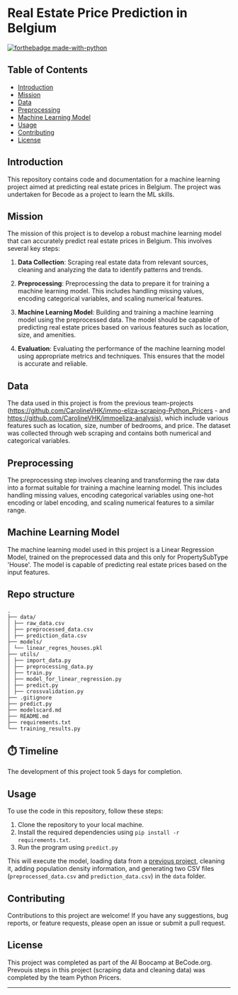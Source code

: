 # Real Estate Price Prediction in Belgium

[![forthebadge made-with-python](https://ForTheBadge.com/images/badges/made-with-python.svg)](https://www.python.org/)

## Table of Contents

- [Introduction](#introduction)
- [Mission](#mission)
- [Data](#data)
- [Preprocessing](#preprocessing)
- [Machine Learning Model](#machine-learning-model)
- [Usage](#usage)
- [Contributing](#contributing)
- [License](#license)

## Introduction

This repository contains code and documentation for a machine learning project aimed at predicting real estate prices in Belgium. The project was undertaken for Becode as a project to learn the ML skills.

## Mission

The mission of this project is to develop a robust machine learning model that can accurately predict real estate prices in Belgium. This involves several key steps:

1. **Data Collection**: Scraping real estate data from relevant sources, cleaning and analyzing the data to identify patterns and trends.

2. **Preprocessing**: Preprocessing the data to prepare it for training a machine learning model. This includes handling missing values, encoding categorical variables, and scaling numerical features.

3. **Machine Learning Model**: Building and training a machine learning model using the preprocessed data. The model should be capable of predicting real estate prices based on various features such as location, size, and amenities.

4. **Evaluation**: Evaluating the performance of the machine learning model using appropriate metrics and techniques. This ensures that the model is accurate and reliable.

## Data

The data used in this project is from the previous team-projects (https://github.com/CarolineVHK/immo-eliza-scraping-Python_Pricers - and https://github.com/CarolineVHK/immoeliza-analysis), which include various features such as location, size, number of bedrooms, and price. The dataset was collected through web scraping and contains both numerical and categorical variables.

## Preprocessing

The preprocessing step involves cleaning and transforming the raw data into a format suitable for training a machine learning model. This includes handling missing values, encoding categorical variables using one-hot encoding or label encoding, and scaling numerical features to a similar range.

## Machine Learning Model

The machine learning model used in this project is a Linear Regression Model, trained on the preprocessed data and this only for PropertySubType 'House'. The model is capable of predicting real estate prices based on the input features.

## Repo structure

```
.
├── data/
│ ├── raw_data.csv
│ ├── preprocessed_data.csv
│ ├── prediction_data.csv
├── models/
│ └── linear_regres_houses.pkl
├── utils/
│ ├── import_data.py
│ ├── preprocessing_data.py
│ ├── train.py
│ ├── model_for_linear_regression.py
│ ├── predict.py
│ ├── crossvalidation.py
├── .gitignore
├── predict.py
├── modelscard.md
├── README.md
├── requirements.txt
└── training_results.py
```

## ⏱️ Timeline

The development of this project took 5 days for completion.

## Usage

To use the code in this repository, follow these steps:

1. Clone the repository to your local machine.
2. Install the required dependencies using `pip install -r requirements.txt`.
3. Run the program using `predict.py`

 This will execute the model, loading data from a [previous project](https://github.com/bear-revels/immo-eliza-scraping-Python_Pricers.git), cleaning it, adding population density information, and generating two CSV files (`preprocessed_data.csv` and `prediction_data.csv`) in the `data` folder.

## Contributing

Contributions to this project are welcome! If you have any suggestions, bug reports, or feature requests, please open an issue or submit a pull request.

## License

This project was completed as part of the AI Boocamp at BeCode.org. 
Prevouis steps in this project (scraping data and cleaning data) was completed by the team Python Pricers.

---


